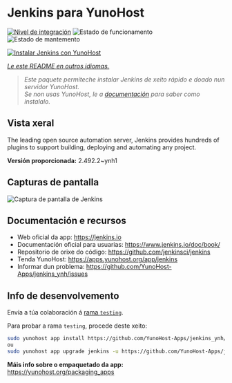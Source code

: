<!--
NOTA: Este README foi creado automáticamente por <https://github.com/YunoHost/apps/tree/master/tools/readme_generator>
NON debe editarse manualmente.
-->

# Jenkins para YunoHost

[![Nivel de integración](https://apps.yunohost.org/badge/integration/jenkins)](https://ci-apps.yunohost.org/ci/apps/jenkins/)
![Estado de funcionamento](https://apps.yunohost.org/badge/state/jenkins)
![Estado de mantemento](https://apps.yunohost.org/badge/maintained/jenkins)

[![Instalar Jenkins con YunoHost](https://install-app.yunohost.org/install-with-yunohost.svg)](https://install-app.yunohost.org/?app=jenkins)

*[Le este README en outros idiomas.](./ALL_README.md)*

> *Este paquete permíteche instalar Jenkins de xeito rápido e doado nun servidor YunoHost.*  
> *Se non usas YunoHost, le a [documentación](https://yunohost.org/install) para saber como instalalo.*

## Vista xeral

The leading open source automation server, Jenkins provides hundreds of plugins to support building, deploying and automating any project. 


**Versión proporcionada:** 2.492.2~ynh1

## Capturas de pantalla

![Captura de pantalla de Jenkins](./doc/screenshots/screenshot1.png)

## Documentación e recursos

- Web oficial da app: <https://jenkins.io>
- Documentación oficial para usuarias: <https://www.jenkins.io/doc/book/>
- Repositorio de orixe do código: <https://github.com/jenkinsci/jenkins>
- Tenda YunoHost: <https://apps.yunohost.org/app/jenkins>
- Informar dun problema: <https://github.com/YunoHost-Apps/jenkins_ynh/issues>

## Info de desenvolvemento

Envía a túa colaboración á [rama `testing`](https://github.com/YunoHost-Apps/jenkins_ynh/tree/testing).

Para probar a rama `testing`, procede deste xeito:

```bash
sudo yunohost app install https://github.com/YunoHost-Apps/jenkins_ynh/tree/testing --debug
ou
sudo yunohost app upgrade jenkins -u https://github.com/YunoHost-Apps/jenkins_ynh/tree/testing --debug
```

**Máis info sobre o empaquetado da app:** <https://yunohost.org/packaging_apps>
